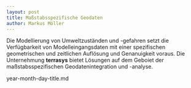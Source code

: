 ```yaml
---
layout: post
title: Maßstabsspezifische Geodaten
author: Markus Möller
---
```


Die Modellierung von Umweltzuständen und -gefahren setzt die Verfügbarkeit von Modelleingangsdaten mit einer spezifischen geometrischen und zeitlichen Auflösung und Genanuigkeit voraus. Die Unternehmung **terrasys** bietet Lösungen auf dem Geboiet der maßstabsspezifischen Geodatenintegration und -analyse.

year-month-day-title.md
